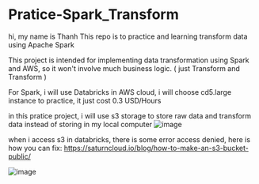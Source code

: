 # Pratice-Spark_Transform
hi, my name is Thanh
This repo is to practice and learning transform data using Apache Spark

This project is intended for implementing data transformation using Spark and AWS, so it won't involve much business logic. ( just Transform and Transform )

For Spark, i will use Databricks in AWS cloud, i will choose cd5.large instance to practice, it just cost 0.3 USD/Hours



in thís pratice project, i will use s3 storage to store raw data and transform data instead of storing in my local computer
![image](https://github.com/LapThanh/Pratice-Spark_Transform/assets/112388731/85d9049f-a826-40a5-95d1-3e1490f254e1)

when i access s3 in databricks, there is some error access denied, here is how you can fix:
https://saturncloud.io/blog/how-to-make-an-s3-bucket-public/

![image](https://github.com/LapThanh/Pratice-Spark_Transform/assets/112388731/fc9208d7-c538-4204-a6a2-fde1ed758c9e)







